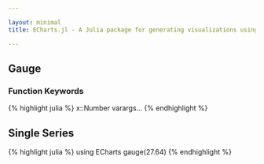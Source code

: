 ```yaml
---

layout: minimal
title: ECharts.jl - A Julia package for generating visualizations using ECharts

---
```


## Gauge

### Function Keywords
{% highlight julia %}
x::Number
varargs...
{% endhighlight %}

## Single Series
{% highlight julia %}
using ECharts
gauge(27.64)
{% endhighlight %}

<div id="gaugep" style="height:400px;width:800px;"></div>
<script type="text/javascript">
    // Initialize after dom ready
    var myChart = echarts.init(document.getElementById("gaugep"));

    // Load data into the ECharts instance
    myChart.setOption({"toolbox":{"itemGap":15,"show":false,"x":"right","feature":{},"orient":"vertical","y":"center"},"title":{},"series":[{"data":[{"value":27.64}],"smooth":false,"type":"gauge"}],"backgroundColor":"rgba(0,0,0,0)"});
</script>
